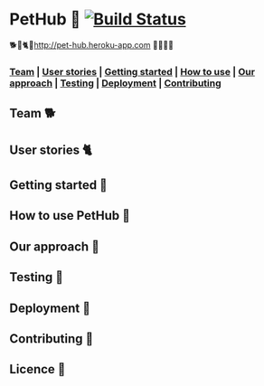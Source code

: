 # PetHub 🐾 [![Build Status](https://travis-ci.com/githubsttar/PetHub-backend.svg?branch=master)](https://travis-ci.com/githubsttar/PetHub-backend)

🐕🐩🐈🐴http://pet-hub.heroku-app.com 🐍🐠🦜🐇

### [Team](https://github.com/githubsttar/PetHub-backend#team) |  [User stories](https://github.com/githubsttar/PetHub-backend#user-stories) |  [Getting started](https://github.com/githubsttar/PetHub-backend#getting-started) |  [How to use](https://github.com/githubsttar/PetHub-backend#how-to-use-pethub) | [Our approach](https://github.com/githubsttar/PetHub-backend#our-approach) |   [Testing](https://github.com/githubsttar/PetHub-backend#testing) |   [Deployment](https://github.com/githubsttar/PetHub-backend#deployment) |  [Contributing](https://github.com/githubsttar/PetHub-backend#contributing)

## Team 🐕

## User stories 🐈

## Getting started 🐠

## How to use PetHub 🦄

## Our approach 🦜

## Testing 🐴

## Deployment 🐩

## Contributing 🐍

## Licence 🐇
